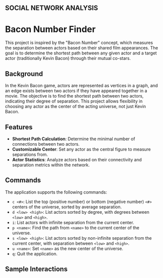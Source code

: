 ## SOCIAL NETWORK ANALYSIS
# Bacon Number Finder

This project is inspired by the "Bacon Number" concept, which measures the separation between actors based on their shared film appearances. The goal is to determine the shortest path between any given actor and a target actor (traditionally Kevin Bacon) through their mutual co-stars.

## Background

In the Kevin Bacon game, actors are represented as vertices in a graph, and an edge exists between two actors if they have appeared together in a movie. The objective is to find the shortest path between two actors, indicating their degree of separation. This project allows flexibility in choosing any actor as the center of the acting universe, not just Kevin Bacon.

## Features

- **Shortest Path Calculation**: Determine the minimal number of connections between two actors.
- **Customizable Center**: Set any actor as the central figure to measure separations from.
- **Actor Statistics**: Analyze actors based on their connectivity and separation metrics within the network.

## Commands

The application supports the following commands:

- `c <#>`: List the top (positive number) or bottom (negative number) `<#>` centers of the universe, sorted by average separation.
- `d <low> <high>`: List actors sorted by degree, with degrees between `<low>` and `<high>`.
- `i`: List actors with infinite separation from the current center.
- `p <name>`: Find the path from `<name>` to the current center of the universe.
- `s <low> <high>`: List actors sorted by non-infinite separation from the current center, with separation between `<low>` and `<high>`.
- `u <name>`: Set `<name>` as the new center of the universe.
- `q`: Quit the application.

## Sample Interactions
